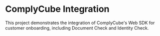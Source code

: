 # ComplyCube Integration

This project demonstrates the integration of ComplyCube's Web SDK for customer onboarding, including Document Check and Identity Check.